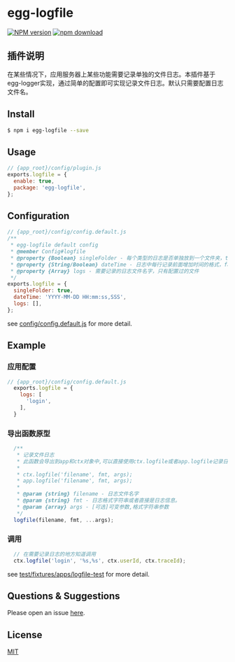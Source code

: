 # egg-logfile

[![NPM version][npm-image]][npm-url]
[![npm download][download-image]][download-url]

[npm-image]: https://img.shields.io/npm/v/egg-logfile.svg?style=flat-square
[npm-url]: https://npmjs.org/package/egg-logfile
[download-image]: https://img.shields.io/npm/dm/egg-logfile.svg?style=flat-square
[download-url]: https://npmjs.org/package/egg-logfile

<!--
Description here.
-->
## 插件说明
在某些情况下，应用服务器上某些功能需要记录单独的文件日志。本插件基于egg-logger实现，通过简单的配置即可实现记录文件日志。默认只需要配置日志文件名。

## Install

```bash
$ npm i egg-logfile --save
```

## Usage

```js
// {app_root}/config/plugin.js
exports.logfile = {
  enable: true,
  package: 'egg-logfile',
};
```

## Configuration

```js
// {app_root}/config/config.default.js
/**
 * egg-logfile default config
 * @member Config#logfile
 * @property {Boolean} singleFolder - 每个类型的日志是否单独放到一个文件夹，true表示单独放置
 * @property {String/Boolean} dateTime - 日志中每行记录前面增加时间的格式，false表示不自动记录时间
 * @property {Array} logs - 需要记录的日志文件名字，只有配置过的文件
 */
exports.logfile = {
  singleFolder: true,
  dateTime: 'YYYY-MM-DD HH:mm:ss,SSS',
  logs: [],
};
```

see [config/config.default.js](config/config.default.js) for more detail.

## Example

<!-- example here -->
### 应用配置
```js
// {app_root}/config/config.default.js
  exports.logfile = {
    logs: [
      'login',
    ],
  }
```
### 导出函数原型
```js
  /**
   * 记录文件日志
   * 此函数会导出到app和ctx对象中,可以直接使用ctx.logfile或者app.logfile记录日志
   * 
   * ctx.logfile('filename', fmt, args);
   * app.logfile('filename', fmt, args);
   *
   * @param {string} filename - 日志文件名字
   * @param {string} fmt - 日志格式字符串或者直接是日志信息。
   * @param {array} args - [可选]可变参数,格式字符串参数
   */
  logfile(filename, fmt, ...args);
```
### 调用
```js
  // 在需要记录日志的地方知道调用
  ctx.logfile('login', '%s,%s', ctx.userId, ctx.traceId);
```

see [test/fixtures/apps/logfile-test](test/fixtures/apps/logfile-test) for more detail.

## Questions & Suggestions

Please open an issue [here](https://github.com/eggjs/egg/issues).

## License

[MIT](LICENSE)
